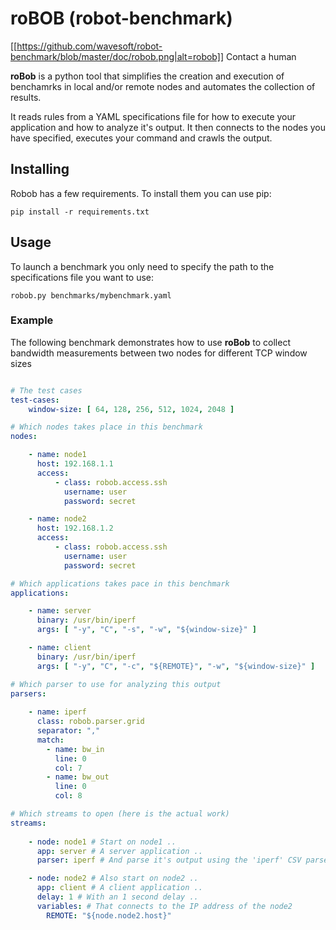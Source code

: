# roBOB (robot-benchmark)

[[https://github.com/wavesoft/robot-benchmark/blob/master/doc/robob.png|alt=robob]]
 Contact a human

**roBob** is a python tool that simplifies the creation and execution of benchamrks in local and/or remote nodes and automates the collection of results.

It reads rules from a YAML specifications file for how to execute your application and how to analyze it's output. It then connects to the nodes you have specified, executes your command and crawls the output.

## Installing

Robob has a few requirements. To install them you can use pip:

```
pip install -r requirements.txt
```

## Usage

To launch a benchmark you only need to specify the path to the specifications file you want to use:

```
robob.py benchmarks/mybenchmark.yaml
```

### Example

The following benchmark demonstrates how to use **roBob** to collect bandwidth measurements between two nodes for different TCP window sizes

```yaml

# The test cases
test-cases:
    window-size: [ 64, 128, 256, 512, 1024, 2048 ]

# Which nodes takes place in this benchmark
nodes:

    - name: node1
      host: 192.168.1.1
      access:
          - class: robob.access.ssh
            username: user
            password: secret

    - name: node2
      host: 192.168.1.2
      access:
          - class: robob.access.ssh
            username: user
            password: secret

# Which applications takes pace in this benchmark
applications:

    - name: server
      binary: /usr/bin/iperf
      args: [ "-y", "C", "-s", "-w", "${window-size}" ]

    - name: client
      binary: /usr/bin/iperf
      args: [ "-y", "C", "-c", "${REMOTE}", "-w", "${window-size}" ]

# Which parser to use for analyzing this output
parsers:
    
    - name: iperf
      class: robob.parser.grid
      separator: ","
      match:
        - name: bw_in
          line: 0
          col: 7
        - name: bw_out
          line: 0
          col: 8

# Which streams to open (here is the actual work)
streams:
    
    - node: node1 # Start on node1 ..
      app: server # A server application ..
      parser: iperf # And parse it's output using the 'iperf' CSV parser

    - node: node2 # Also start on node2 ..
      app: client # A client application ..
      delay: 1 # With an 1 second delay ..
      variables: # That connects to the IP address of the node2
        REMOTE: "${node.node2.host}"

```

